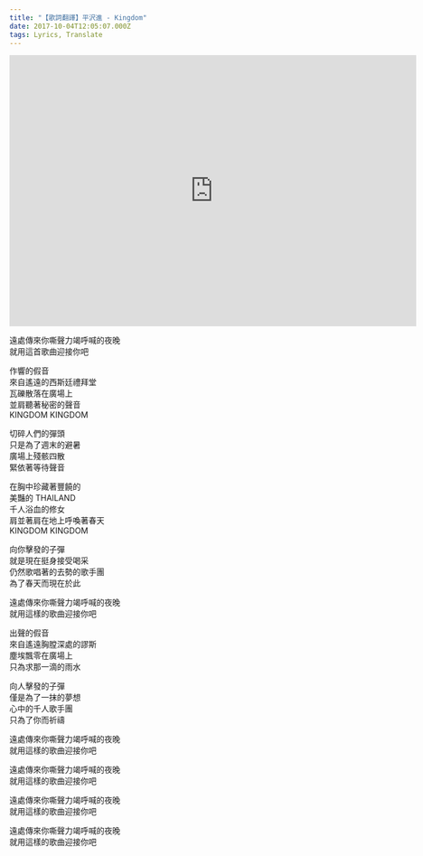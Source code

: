```yaml
---
title: "【歌詞翻譯】平沢進 - Kingdom"
date: 2017-10-04T12:05:07.000Z
tags: Lyrics, Translate
---
```


<iframe width="720" height="480" src="https://www.youtube.com/embed/1wwhkXEkdUU" frameborder="0" allow="accelerometer; autoplay; clipboard-write; encrypted-media; gyroscope; picture-in-picture" allowfullscreen></iframe>

遠處傳來你嘶聲力竭呼喊的夜晚
<br>就用這首歌曲迎接你吧

作響的假音
<br>來自遙遠的西斯廷禮拜堂
<br>瓦礫散落在廣場上
<br>並肩聽著秘密的聲音
<br>KINGDOM KINGDOM

切碎人們的彈頭
<br>只是為了週末的避暑
<br>廣場上殘骸四散
<br>緊依著等待聲音

在胸中珍藏著豐饒的
<br>美豔的 THAILAND
<br>千人浴血的修女
<br>肩並著肩在地上呼喚著春天
<br>KINGDOM KINGDOM

向你擊發的子彈
<br>就是現在挺身接受喝采
<br>仍然歌唱著的去勢的歌手團
<br>為了春天而現在於此

遠處傳來你嘶聲力竭呼喊的夜晚
<br>就用這樣的歌曲迎接你吧

出聲的假音
<br>來自遙遠胸膛深處的謬斯
<br>塵埃飄零在廣場上
<br>只為求那一滴的雨水

向人擊發的子彈
<br>僅是為了一抹的夢想
<br>心中的千人歌手團
<br>只為了你而祈禱

遠處傳來你嘶聲力竭呼喊的夜晚
<br>就用這樣的歌曲迎接你吧

遠處傳來你嘶聲力竭呼喊的夜晚
<br>就用這樣的歌曲迎接你吧

遠處傳來你嘶聲力竭呼喊的夜晚
<br>就用這樣的歌曲迎接你吧

遠處傳來你嘶聲力竭呼喊的夜晚
<br>就用這樣的歌曲迎接你吧
